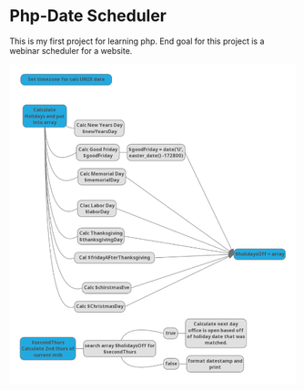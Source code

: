 Php-Date Scheduler
======

This is my first project for learning php. End goal for this project is a webinar scheduler for a website.

![program map](https://raw.githubusercontent.com/hergan/php-dates/master/php-webinar-date-scheduler-map.png)